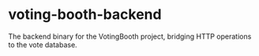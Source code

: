 # voting-booth-backend

The backend binary for the VotingBooth project, bridging HTTP operations to the vote database.
